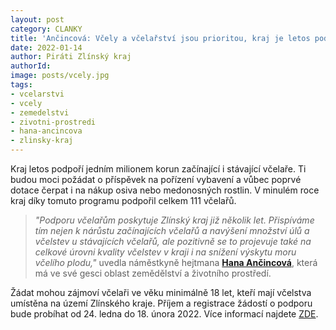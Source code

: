 ```yaml
---
layout: post
category: CLANKY
title: 'Ančincová: Včely a včelařství jsou prioritou, kraj je letos podpoří milionem korun'
date: 2022-01-14
author: Piráti Zlínský kraj
authorId: 
image: posts/vcely.jpg
tags: 
- vcelarstvi
- vcely
- zemedelstvi
- zivotni-prostredi
- hana-ancincova
- zlinsky-kraj
---
```


Kraj letos podpoří jedním milionem korun začínající i stávající včelaře. Ti budou moci požádat o příspěvek na pořízení vybavení a vůbec poprvé dotace čerpat i na nákup osiva nebo medonosných rostlin. V minulém roce kraj díky tomuto programu podpořil celkem 111 včelařů.

> *"Podporu včelařům poskytuje Zlínský kraj již několik let. Přispíváme tím nejen k nárůstu začínajících včelařů a navýšení množství úlů a včelstev u stávajících včelařů, ale pozitivně se to projevuje také na celkové úrovni kvality včelstev v kraji i na snížení výskytu moru včelího plodu,"* uvedla náměstkyně hejtmana **[Hana Ančincová](https://zlinsky.pirati.cz/lide/hana-ancincova/)**, která má ve své gesci oblast zemědělství a životního prostředí.
> 

Žádat mohou zájmoví včelaři ve věku minimálně 18 let, kteří mají včelstva umístěna na území Zlínského kraje. Příjem a registrace žádostí o podporu bude probíhat od 24. ledna do 18. února 2022. Více informací najdete [ZDE](https://bit.ly/ZLK_podporuje_vcelarstvi).

